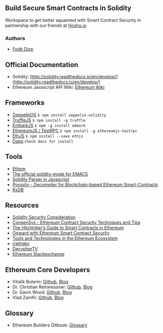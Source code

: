 ## Build Secure Smart Contracts in Solidity

Workspace to get better aquainted with Smart Contract Security in partnership with our friends at [Hosho.io](http://www.hosho.io)

### Authors 
+ [Fodé Diop](https://github.com/diop)

## Official Documentation

+ Solidity: [http://solidity.readthedocs.io/en/develop/](http://solidity.readthedocs.io/en/develop/)
+ Ethereum Javascript API Wiki: [Ethereum Wiki](https://github.com/ethereum/wiki/wiki/JavaScript-API#contract-events)


## Frameworks

+ [ZeppelinOS](https://openzeppelin.org/) ``` $ npm install zeppelin-solidity ```
+ [TruffleJS](http://truffleframework.com/) ``` $ npm install -g truffle ```
+ [EmbarkJS](https://github.com/iurimatias/embark-framework) ``` $ npm -g install embark ```
+ [EthereumJS / TestRPC](https://github.com/ethereumjs/testrpc) ``` $ npm install -g ethereumjs-testrpc ```
+ [EthJS](https://github.com/ethjs/ethjs) ``` $ npm install --save ethjs ```
+ [Dapp](https://dapp.readthedocs.io/en/latest/) ``` Check docs for install ```

## Tools

+ [Ethpm](https://github.com/ethpm)
+ [The official solidity-mode for EMACS](https://github.com/ethereum/emacs-solidity/)
+ [Solidity Parser in Javascript](https://github.com/diop/solidity-parser)
+ [Porosity - Decompiler for Blockchain-based Ethereum Smart-Contracts](https://github.com/comaeio/porosity)
+ [RxDB](https://github.com/pubkey/rxdb)

## Resources 

+ [Solidity Security Consideration](http://solidity.readthedocs.io/en/develop/security-considerations.html)
+ [ConsenSys - Ethereum Contract Security Techniques and Tips](https://github.com/ConsenSys/smart-contract-best-practices)
+ [The Hitchhiker’s Guide to Smart Contracts in Ethereum](https://blog.zeppelin.solutions/the-hitchhikers-guide-to-smart-contracts-in-ethereum-848f08001f05)
+ [Onward with Ethereum Smart Contract Security](https://blog.zeppelin.solutions/onward-with-ethereum-smart-contract-security-97a827e47702)
+ [Tools and Technologies in the Ethereum Ecosystem](https://medium.com/blockchannel/tools-and-technologies-in-the-ethereum-ecosystem-e5b7e5060eb9)
+ [r/ethdev](https://www.reddit.com/r/ethdev/)
+ [DecypherTV](http://decypher.tv/series/ethereum-development)
+ [Ethereum Stackexchange](https://ethereum.stackexchange.com/)

## Ethereum Core Developers 

+ Vitalik Buterin: [Github](https://github.com/vbuterin), [Blog](https://blog.ethereum.org/author/vitalik-buterin/)
+ Dr. Christian Reitwiessner: [Github](https://github.com/chriseth), [Blog](https://blog.ethereum.org/author/christian_r/)
+ Dr. Gavin Wood: [Github](https://github.com/gavofyork), [Blog](http://gavwood.com/)
+ Vlad Zamfir: [Github](https://github.com/vladzamfir), [Blog](https://blog.ethereum.org/author/vlad/)

## Glossary

+ Ethereum Builders Gitbook: [Glossary](https://ethereumbuilders.gitbooks.io/guide/content/en/glossary.html)








